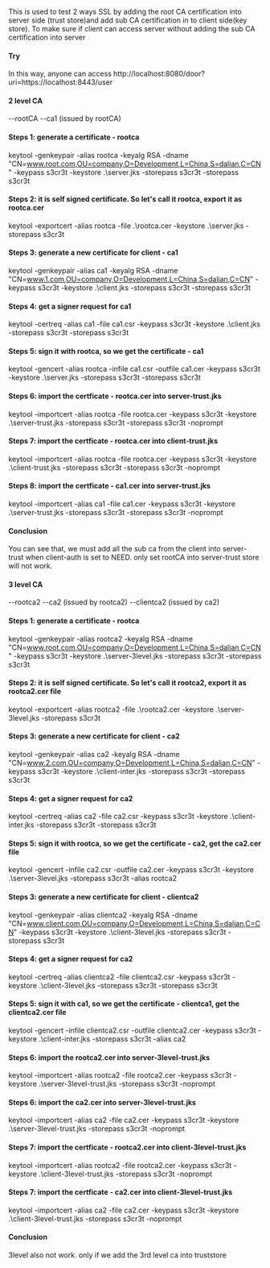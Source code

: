 
This is used to test 2 ways SSL by adding the root CA certification into server side (trust store)and add sub CA certification in to client side(key store).
To make sure if client can access server without adding the sub CA certification into server


#### Try
In this way, anyone can access http://localhost:8080/door?uri=https://localhost:8443/user

#### 2 level CA
--rootCA
--ca1 (issued by rootCA)
#### Steps 1: generate a certificate - rootca
> 
keytool -genkeypair -alias rootca -keyalg RSA -dname "CN=www.root.com,OU=company,O=Development,L=China,S=dalian,C=CN"  -keypass s3cr3t -keystore .\server.jks -storepass s3cr3t  -storepass s3cr3t
>
#### Steps 2: it is self signed certificate. So let's call it rootca, export it as rootca.cer
>
keytool -exportcert -alias rootca -file .\rootca.cer -keystore .\server.jks -storepass s3cr3t 
>
#### Steps 3: generate a new certificate for client - ca1
> 
keytool -genkeypair -alias ca1 -keyalg RSA -dname "CN=www.1.com,OU=company,O=Development,L=China,S=dalian,C=CN"  -keypass s3cr3t -keystore .\client.jks -storepass s3cr3t  -storepass s3cr3t
>
#### Steps 4: get a signer request for ca1
>
keytool -certreq -alias ca1 -file ca1.csr   -keypass s3cr3t -keystore .\client.jks -storepass s3cr3t  -storepass s3cr3t
>
#### Steps 5: sign it with rootca, so we get the certificate - ca1
>
keytool -gencert -alias rootca -infile ca1.csr -outfile ca1.cer   -keypass s3cr3t -keystore .\server.jks -storepass s3cr3t  -storepass s3cr3t
>
#### Steps 6: import the certficate - rootca.cer into server-trust.jks
>
keytool -importcert -alias rootca -file rootca.cer  -keypass s3cr3t -keystore .\server-trust.jks -storepass s3cr3t  -storepass s3cr3t  -noprompt
>
#### Steps 7: import the certficate - rootca.cer into client-trust.jks
>
keytool -importcert -alias rootca -file rootca.cer  -keypass s3cr3t -keystore .\client-trust.jks -storepass s3cr3t  -storepass s3cr3t  -noprompt
>
#### Steps 8: import the certficate - ca1.cer into server-trust.jks
>
keytool -importcert -alias ca1 -file ca1.cer  -keypass s3cr3t -keystore .\server-trust.jks -storepass s3cr3t  -storepass s3cr3t  -noprompt
>

#### Conclusion
You can see that, we must add all the sub ca from the client into server-trust when client-auth is set to NEED. only set rootCA into server-trust store will not work.


#### 3 level CA
--rootca2
--ca2 (issued by rootca2)
--clientca2 (issued by ca2)


#### Steps 1: generate a certificate - rootca
> 
keytool -genkeypair -alias rootca2 -keyalg RSA -dname "CN=www.root.com,OU=company,O=Development,L=China,S=dalian,C=CN"  -keypass s3cr3t -keystore .\server-3level.jks -storepass s3cr3t  -storepass s3cr3t
>
#### Steps 2: it is self signed certificate. So let's call it rootca2, export it as rootca2.cer file
>
keytool -exportcert -alias rootca2 -file .\rootca2.cer -keystore .\server-3level.jks -storepass s3cr3t 
>
#### Steps 3: generate a new certificate for client - ca2
> 
keytool -genkeypair -alias ca2 -keyalg RSA -dname "CN=www.2.com,OU=company,O=Development,L=China,S=dalian,C=CN"  -keypass s3cr3t -keystore .\client-inter.jks -storepass s3cr3t  -storepass s3cr3t
>
#### Steps 4: get a signer request for ca2
>
keytool -certreq -alias ca2 -file ca2.csr   -keypass s3cr3t -keystore .\client-inter.jks -storepass s3cr3t  -storepass s3cr3t
>
#### Steps 5: sign it with rootca, so we get the certificate - ca2, get the ca2.cer file
>
keytool -gencert -infile ca2.csr -outfile ca2.cer   -keypass s3cr3t -keystore .\server-3level.jks -storepass s3cr3t -alias rootca2 
>
#### Steps 3: generate a new certificate for client - clientca2
> 
keytool -genkeypair -alias clientca2 -keyalg RSA -dname "CN=www.client.com,OU=company,O=Development,L=China,S=dalian,C=CN"  -keypass s3cr3t -keystore .\client-3level.jks -storepass s3cr3t  -storepass s3cr3t
>
#### Steps 4: get a signer request for ca2
>
keytool -certreq -alias clientca2 -file clientca2.csr   -keypass s3cr3t -keystore .\client-3level.jks -storepass s3cr3t  -storepass s3cr3t
>
#### Steps 5: sign it with ca1, so we get the certificate - clientca1, get the clientca2.cer file
>
keytool -gencert -infile clientca2.csr -outfile clientca2.cer  -keypass s3cr3t -keystore .\client-inter.jks -storepass s3cr3t  -alias ca2
>



#### Steps 6: import the rootca2.cer into server-3level-trust.jks
>
keytool -importcert -alias rootca2 -file rootca2.cer  -keypass s3cr3t -keystore .\server-3level-trust.jks -storepass s3cr3t -noprompt
>
#### Steps 6: import the ca2.cer into server-3level-trust.jks
>
keytool -importcert -alias ca2 -file ca2.cer  -keypass s3cr3t -keystore .\server-3level-trust.jks -storepass s3cr3t   -noprompt
>
#### Steps 7: import the certficate - rootca2.cer into client-3level-trust.jks
>
keytool -importcert -alias rootca2 -file rootca2.cer  -keypass s3cr3t -keystore .\client-3level-trust.jks -storepass s3cr3t   -noprompt
>

#### Steps 7: import the certficate - ca2.cer into client-3level-trust.jks
>
keytool -importcert -alias ca2 -file ca2.cer  -keypass s3cr3t -keystore .\client-3level-trust.jks -storepass s3cr3t  -noprompt
>


#### Conclusion
3level also not work. only if we add the 3rd level ca into truststore
